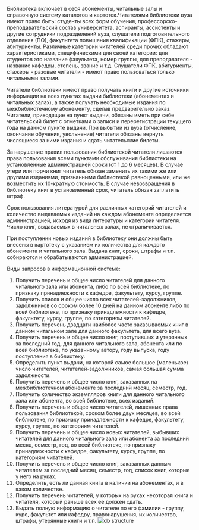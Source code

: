 Библиотека включает в себя абонементы, читальные залы и справочную систему каталогов и картотек.Читателями библиотеки вуза имеют право быть: студенты всех форм обучения, профессорско-преподавательский состав университета, аспиранты, ассистенты и другие сотрудники подразделений вуза, слушатели подготовительного отделения (ПО), факультета повышения квалификации (ФПК), стажеры, абитуриенты. Различные категории читателей среди прочих обладают характеристиками, специфическими для своей категории: для студентов это название факультета, номер группы, для преподавателя - название кафедры, степень, звание и т.д. Слушатели ФПК, абитуриенты, стажеры - разовые читатели - имеют право пользоваться только читальными залами.

Читатели библиотеки имеют право получать книги и другие источники информации на всех пунктах выдачи библиотеки (абонементах и читальных залах), а также получать необходимые издания по межбиблиотечному абонементу, сделав предварительно заказ. Читатели, приходящие на пункт выдачи, обязаны иметь при себе читательский билет с отметками о записи и перерегистрации текущего года на данном пункте выдачи. При выбытии из вуза (отчисление, окончание обучения, увольнение) читатели обязаны вернуть числящиеся за ними издания и сдать читательские билеты.

За нарушение правил пользования библиотекой читатели лишаются права пользования всеми пунктами обслуживания библиотеки на установленные администрацией сроки (от 1 до 6 месяцев). В случае утери или порчи книг читатель обязан заменить их такими же или другими изданиями, признанными библиотекой равноценными, или же возместить их 10-кратную стоимость. В случае невозвращения в библиотеку книг в установленный срок, читатель обязан заплатить штраф.

Срок пользования литературой для различных категорий читателей и количество выдаваемых изданий на каждом абонементе определяется администрацией, исходя из вида литературы и категории читателя. Число книг, выдаваемых в читальных залах, не ограничивается.

При поступлении новых изданий в библиотеку они должны быть внесены в картотеку с указанием их количества для каждого абонемента и читального зала. Выдача книг, сроки, штрафы и т.п. собираются и обрабатываются администрацией.

Виды запросов в информационной системе:

1. Получить перечень и общее число читателей для данного читального зала или абонента, либо по всей библиотеке, по признаку принадлежности к кафедре, факультету, курсу, группе.
2. Получить список и общее число всех читателей-задолжников, задолжников со сроком более 10 дней на данном абоненте либо по всей библиотеке, по признаку принадлежности к кафедре, факультету, курсу, группе, по категориям читателей.
3. Получить перечень двадцати наиболее часто заказываемых книг в данном читальном зале для данного факультета, для всего вуза.
4. Получить перечень и общее число книг, поступивших и утерянных за последний год, для данного читального зала, абонента или по всей библиотеке, по указанному автору, году выпуска, году поступления в библиотеку.
5. Определить пункт выдачи, на которой самое большое (маленькое) число читателей, читателей-задолжников, самая большая сумма задолжности.
6. Получить перечень и общее число книг, заказанных на межбиблиотечном абонементе за последний месяц, семестр, год.
7. Получить количество экземпляров книги для данного читального зала или абонента, во всей библиотеке, всех изданий.
8. Получить перечень и общее число читателей, лишенных права пользования библиотекой, сроком более двух месяцев, во всей библиотеке, по признаку принадлежности к кафедре, факультету, курсу, группе, по категориям читателей.
9. Получить перечень и общее число новых читателей, выбывших читателей для данного читального зала или абонента за последний месяц, семестр, год, во всей библиотеке, по признаку принадлежности к кафедре, факультету, курсу, группе, по категориям читателей.
10. Получить перечень и общее число книг, заказанных данным читателем за последний месяц, семестр, год, список книг, которые у него на руках.
11. Определить, есть ли данная книга в наличии на абонементах, и в каком количестве.
12. Получить перечень читателей, у которых на руках некоторая книга и читателя, который раньше всех ее должен сдать.
13. Выдать полную информацию о читателе по его фамилии - группу, курс, факультет или кафедру, правонарушения, их количество, штрафы, утерянные книги и т.п.
![db structure](https://github.com/VTsarevNSU/LibraryProject/assets/90621078/8f55cdeb-7457-4af9-a4bc-f079334c4557)
